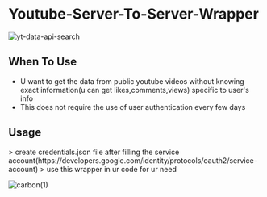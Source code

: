 <h1>Youtube-Server-To-Server-Wrapper</h1>

![yt-data-api-search](https://user-images.githubusercontent.com/33643615/202789291-c2c0e556-a075-4a34-b911-9134c8237ca7.png)


## When To Use

- U want to get the data from public youtube videos without knowing exact information(u can get likes,comments,views) specific to user's info
- This does not require the use of user authentication every few days

<h2>Usage</h2>
> create credentials.json file after filling the service account(https://developers.google.com/identity/protocols/oauth2/service-account)
> use this wrapper in ur code for ur need


![carbon(1)](https://user-images.githubusercontent.com/33643615/202794784-89df06c1-61c1-4f99-adef-8185497e84ff.png)

